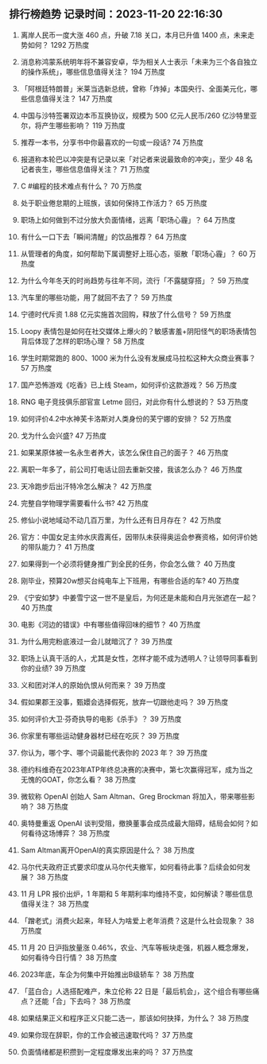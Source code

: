 
## 排行榜趋势 记录时间：2023-11-20 22:16:30
  
  1. 离岸人民币一度大涨 460 点，升破 7.18 关口，本月已升值 1400 点，未来走势如何？ 1292 万热度
    
  2. 消息称鸿蒙系统明年将不兼容安卓，华为相关人士表示「未来为三个各自独立的操作系统」，哪些信息值得关注？ 194 万热度
    
  3. 「阿根廷特朗普」米莱当选新总统，曾称「炸掉」本国央行、全面美元化，哪些信息值得关注？ 147 万热度
    
  4. 中国与沙特签署双边本币互换协议，规模为 500 亿元人民币/260 亿沙特里亚尔，将产生哪些影响？ 119 万热度
    
  5. 推荐一本书，分享书中你最喜欢的一句或一段话? 74 万热度
    
  6. 报道称本轮巴以冲突是有记录以来「对记者来说最致命的冲突」，至少 48 名记者丧生，哪些信息值得关注？ 71 万热度
    
  7. C #编程的技术难点有什么？ 70 万热度
    
  8. 处于职业倦怠期的上班族，该如何保持工作活力？ 65 万热度
    
  9. 职场上如何做到不过分放大负面情绪，远离「职场心霾」？ 64 万热度
    
  10. 有什么一口下去「瞬间清醒」的饮品推荐？ 64 万热度
    
  11. 从管理者的角度，如何帮助下属调整好上班心态，驱散「职场心霾」？ 60 万热度
    
  12. 为什么今年冬天的时尚趋势与往年不同，流行「不露腿穿搭」？ 59 万热度
    
  13. 汽车里的哪些功能，用了就回不去了？ 59 万热度
    
  14. 宁德时代斥资 1.88 亿元实施首次回购，释放了什么信号？ 59 万热度
    
  15. Loopy 表情包是如何在社交媒体上爆火的？敏感害羞+阴阳怪气的职场表情包背后体现了怎样的职场心理？ 58 万热度
    
  16. 学生时期常跑的 800、1000 米为什么没有发展成马拉松这种大众商业赛事？ 57 万热度
    
  17. 国产恐怖游戏《吃香》已上线 Steam，如何评价这款游戏？ 56 万热度
    
  18. RNG 电子竞技俱乐部官宣 Letme 回归，对此你有什么想说的？ 53 万热度
    
  19. 如何评价4.2中水神芙卡洛斯对人类身份的芙宁娜的安排？ 52 万热度
    
  20. 戈为什么会兴盛? 47 万热度
    
  21. 如果某原体被一名永生者养大，该怎么保住自己的面子？ 46 万热度
    
  22. 离职一年多了，前公司打电话让回去重新交接，我该怎么办？ 46 万热度
    
  23. 天冷跑步后出汗特冷怎么解决？ 42 万热度
    
  24. 完整自学物理学需要看什么书? 42 万热度
    
  25. 修仙小说地域动不动几百万里，为什么还有日月存在？ 42 万热度
    
  26. 官方：中国女足主帅水庆霞离任，因带队未获得奥运会参赛资格，如何评价她的带队能力？ 41 万热度
    
  27. 如果得到一个必须将健身推广到全民的任务，你会怎么做？ 40 万热度
    
  28. 刚毕业，预算20w想买台纯电车上下班用，有哪些合适的车? 40 万热度
    
  29. 《宁安如梦》中姜雪宁这一世不是皇后，为何还是未能和白月光张遮在一起？ 40 万热度
    
  30. 电影《河边的错误》中有哪些值得回味的细节？ 40 万热度
    
  31. 为什么用完粉底液过一会儿就暗沉了？ 39 万热度
    
  32. 职场上认真干活的人，尤其是女性，怎样才能不成为透明人？让领导同事看到你的业绩? 39 万热度
    
  33. 义和团对洋人的原始仇恨从何而来？ 39 万热度
    
  34. 假如果郡王没事，甄嬛会选择假死，放弃一切跟他走吗？ 39 万热度
    
  35. 如何评价大卫·芬奇执导的电影《杀手》？ 39 万热度
    
  36. 你家里有哪些运动健身器材已经在吃灰？ 39 万热度
    
  37. 你认为，哪个字、哪个词最能代表你的 2023 年？ 39 万热度
    
  38. 德约科维奇在2023年ATP年终总决赛的决赛中，第七次赢得冠军，成为当之无愧的GOAT，你怎么看？ 38 万热度
    
  39. 微软称 OpenAI 创始人 Sam Altman、Greg Brockman 将加入，带来哪些影响？ 38 万热度
    
  40. 奥特曼重返 OpenAI 谈判受阻，撤换董事会成员成最大阻碍，结局会如何？如何看待这场博弈？ 38 万热度
    
  41. Sam Altman离开OpenAI的真实原因是什么？ 38 万热度
    
  42. 马尔代夫政府正式要求印度从马尔代夫撤军，如何看待此事？后续会如何发展？ 38 万热度
    
  43. 11 月 LPR 报价出炉，1 年期和 5 年期利率均维持不变，如何解读？哪些信息值得关注？ 38 万热度
    
  44. 「蹭老式」消费火起来，年轻人为啥爱上老年消费？这是什么社会现象？ 38 万热度
    
  45. 11 月 20 日沪指放量涨 0.46%，农业、汽车等板块走强，机器人概念爆发，如何看待今日行情？ 38 万热度
    
  46. 2023年底，车企为何集中开始推出B级轿车？ 38 万热度
    
  47. 「蓝白合」人选搭配难产，朱立伦称 22 日是「最后机会」，这个组合有哪些痛点？还能「合」下去吗？ 38 万热度
    
  48. 如果结果正义和程序正义只能二选一，那该如何抉择，为什么？ 38 万热度
    
  49. 如果你现在辞职，你的工作会被迅速取代吗？ 37 万热度
    
  50. 负面情绪都是积攒到一定程度爆发出来的吗？ 37 万热度
    